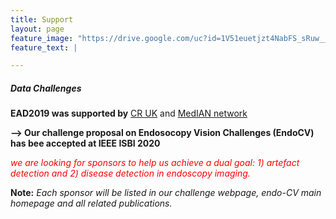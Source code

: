 ```yaml
---
title: Support
layout: page
feature_image: "https://drive.google.com/uc?id=1V51euetjzt4NabFS_sRuw__8l2RnvefY"
feature_text: |

---
```


##### Data Challenges
**EAD2019 was supported by** [CR UK](https://www.cancerresearchuk.org) and [MedIAN network](https://www.median.ac.uk)

**--> Our challenge proposal on Endosocopy Vision Challenges (EndoCV) has bee accepted at IEEE ISBI 2020**

<span style="color:red"> *we are looking for sponsors to help us achieve a dual goal: 1) artefact detection and 2) disease detection in endoscopy imaging.*</span> 


**Note:** *Each sponsor will be listed in our challenge webpage, endo-CV main homepage and all related publications.*

